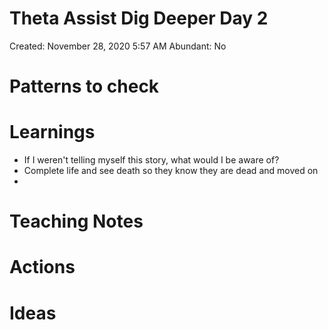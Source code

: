 # Theta Assist Dig Deeper Day 2

Created: November 28, 2020 5:57 AM
Abundant: No

# Patterns to check

# Learnings

- If I weren't telling myself this story, what would I be aware of?
- Complete life and see death so they know they are dead and moved on
- 

# Teaching Notes

# Actions

# Ideas